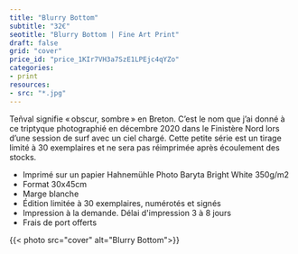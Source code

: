 ```yaml
---
title: "Blurry Bottom"
subtitle: "32€"
seotitle: "Blurry Bottom | Fine Art Print"
draft: false
grid: "cover"
price_id: "price_1KIr7VH3a7SzE1LPEjc4qYZo"
categories:
- print
resources:
- src: "*.jpg"
---
```


Teñval signifie « obscur, sombre » en Breton. C’est le nom que j’ai donné à ce triptyque photographié en décembre 2020 dans le Finistère Nord lors d’une session de surf avec un ciel chargé. Cette petite série est un tirage limité à 30 exemplaires et ne sera pas réimprimée après écoulement des stocks.

* Imprimé sur un papier Hahnemühle Photo Baryta Bright White 350g/m2
* Format 30x45cm
* Marge blanche
* Édition limitée à 30 exemplaires, numérotés et signés
* Impression à la demande. Délai d'impression 3 à 8 jours
* Frais de port offerts

{{< photo src="cover" alt="Blurry Bottom">}}
